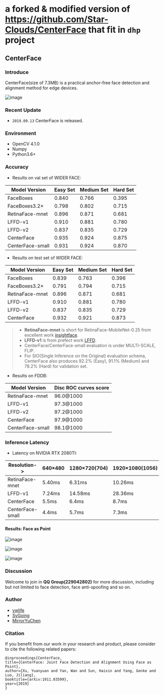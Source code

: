 # a forked & modified version of https://github.com/Star-Clouds/CenterFace that fit in `dhp` project

## CenterFace

### Introduce 

CenterFace(size of 7.3MB) is a practical anchor-free face detection and alignment method for edge devices.

 ![image](results/bl4.jpg)   

### Recent Update
- `2019.09.13` CenterFace is released.

### Environment

- OpenCV 4.1.0
- Numpy
- Python3.6+

### Accuracy

- Results on val set of WIDER FACE:

Model Version|Easy Set|Medium Set|Hard Set
------|--------|----------|--------
FaceBoxes|0.840 |0.766 |0.395
FaceBoxes3.2×|0.798|0.802|0.715
RetinaFace-mnet|0.896|0.871|0.681
LFFD-v1|0.910|0.881|0.780
LFFD-v2|0.837|0.835|0.729
CenterFace|0.935|0.924|0.875
CenterFace-small|0.931|0.924|0.870

- Results on test set of WIDER FACE:

Model Version|Easy Set|Medium Set|Hard Set
------|--------|----------|--------
FaceBoxes|0.839 |0.763 |0.396
FaceBoxes3.2×|0.791|0.794|0.715
RetinaFace-mnet|0.896|0.871|0.681
LFFD-v1|0.910|0.881|0.780
LFFD-v2|0.837|0.835|0.729
CenterFace|0.932|0.921|0.873

> - **RetinaFace-mnet** is short for RetinaFace-MobileNet-0.25 from excellent work [insightface](https://github.com/deepinsight/insightface).
> - **LFFD-v1** is from prefect work [LFFD](https://github.com/YonghaoHe/A-Light-and-Fast-Face-Detector-for-Edge-Devices).
> - CenterFace/CenterFace-small evaluation is under MULTI-SCALE, FLIP. 
> - For SIO(Single Inference on the Original) evaluation schema, CenterFace also produces 92.2% (Easy), 91.1% (Medium) and 78.2% (Hard) for validation set.

- Results on FDDB:

Model Version|Disc ROC curves score
------|--------
RetinaFace-mnet|96.0@1000
LFFD-v1|97.3@1000
LFFD-v2|97.2@1000
CenterFace|97.9@1000
CenterFace-small|98.1@1000

### Inference Latency

- Latency on NVIDIA RTX 2080TI:

Resolution->|640×480|1280×720(704)|1920×1080(1056)
------------|-------|--------|---------
RetinaFace-mnet|5.40ms|6.31ms|10.26ms
LFFD-v1|7.24ms|14.58ms|28.36ms
CenterFace|5.5ms|6.4ms|8.7ms
CenterFace-small|4.4ms|5.7ms|7.3ms

#### Results: Face as Point
   
 ![image](results/box_lm.jpg)  
 
 ![image](results/bl3.jpg)    
 
 ![image](results/bl1.jpg)    


### Discussion

  Welcome to join in **QQ Group(229042802)** for more discussion, including but not limited to face detection, face anti-spoofing and so on.

### Author
 - [ywlife](https://github.com/ywlife)
 - [SyGoing](https://github.com/SyGoing)
 - [MirrorYuChen](https://github.com/MirrorYuChen)

###  Citation
If you benefit from our work in your research and product, please consider to cite the following related papers:
```
@inproceedings{CenterFace,
title={CenterFace: Joint Face Detection and Alignment Using Face as Point},
author={Xu, Yuanyuan and Yan, Wan and Sun, Haixin and Yang, Genke and Luo, Jiliang},
booktitle={arXiv:1911.03599},
year={2019}
}
```
